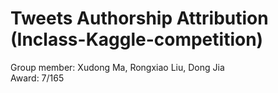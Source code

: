 # Tweets Authorship Attribution (Inclass-Kaggle-competition)
Group member: Xudong Ma, Rongxiao Liu, Dong Jia\
Award: 7/165
